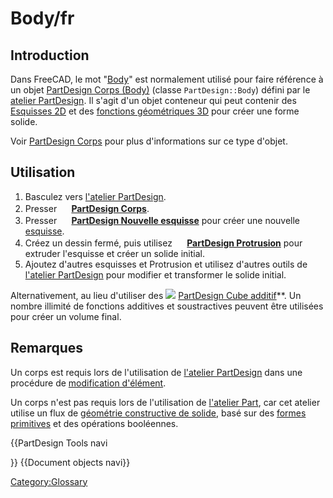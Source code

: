 # Body/fr



## Introduction

Dans FreeCAD, le mot \"[Body](Body/fr.md)\" est normalement utilisé pour faire référence à un objet [PartDesign Corps (Body)](PartDesign_Body/fr.md) (classe `PartDesign::Body`) défini par le [atelier PartDesign](PartDesign_Workbench/fr.md). Il s\'agit d\'un objet conteneur qui peut contenir des [Esquisses 2D](Sketch/fr.md) et des [fonctions géométriques 3D](PartDesign_Feature/fr.md) pour créer une forme solide.

Voir [PartDesign Corps](PartDesign_Body/fr.md) pour plus d\'informations sur ce type d\'objet.

## Utilisation

1.  Basculez vers [l\'atelier PartDesign](PartDesign_Workbench/fr.md).
2.  Presser **<img src=images/PartDesign_Body.svg style="width:16px"> [PartDesign Corps](PartDesign_Body/fr.md)**.
3.  Presser **<img src=images/PartDesign_NewSketch.svg style="width:16px"> [PartDesign Nouvelle esquisse](PartDesign_NewSketch/fr.md)** pour créer une nouvelle [esquisse](Sketch/fr.md).
4.  Créez un dessin fermé, puis utilisez **<img src=images/PartDesign_Pad.svg style="width:16px"> [PartDesign Protrusion](PartDesign_Pad/fr.md)** pour extruder l\'esquisse et créer un solide initial.
5.  Ajoutez d\'autres esquisses et Protrusion et utilisez d\'autres outils de [l\'atelier PartDesign](PartDesign_Workbench/fr.md) pour modifier et transformer le solide initial.

Alternativement, au lieu d\'utiliser des <img src=images/PartDesign_AdditiveBox.svg style="width:esquisses](Sketch/fr.md), vous pouvez ajouter des [fonctionnalités PartDesign Features](PartDesign_Feature/fr.md) primitives, par exemple un **[16px"> [PartDesign Cube additif](PartDesign_AdditiveBox/fr.md)**. Un nombre illimité de fonctions additives et soustractives peuvent être utilisées pour créer un volume final.

## Remarques

Un corps est requis lors de l\'utilisation de [l\'atelier PartDesign](PartDesign_Workbench/fr.md) dans une procédure de [modification d\'élément](feature_editing/fr.md).

Un corps n\'est pas requis lors de l\'utilisation de [l\'atelier Part](Part_Workbench/fr.md), car cet atelier utilise un flux de [géométrie constructive de solide](constructive_solid_geometry/fr.md), basé sur des [formes primitives](Part_Primitives/fr.md) et des opérations booléennes.


{{PartDesign Tools navi

}} {{Document objects navi}} 

[Category:Glossary](Category:Glossary.md)
